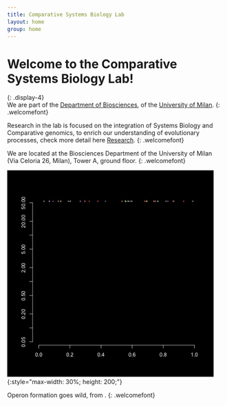 ```yaml
---
title: Comparative Systems Biology Lab
layout: home
group: home
---
```


# Welcome to the Comparative Systems Biology Lab!
{: .display-4}
<br>
We are part of the [Department of Biosciences](https://eng.dbs.unimi.it/ecm/home), 
of the [University of Milan](https://www.unimi.it/en).
{: .welcomefont}



Research in the lab is focused on the integration of Systems Biology and Comparative genomics, to enrich our understanding of evolutionary processes, check more detail here [Research](https://comparativesystemsbiologygroup.github.io/CSB.github.io/research/).
{: .welcomefont}

We are located at the Biosciences Department of the University of Milan (Via Celoria 26, Milan), Tower A, ground floor.
{: .welcomefont}

![Comparative Systems Biology Lab Logo](static/img/logo/operon_formation_short.gif){:style="max-width: 30%; height: 200;"}


Operon formation goes wild, from .
{: .welcomefont}